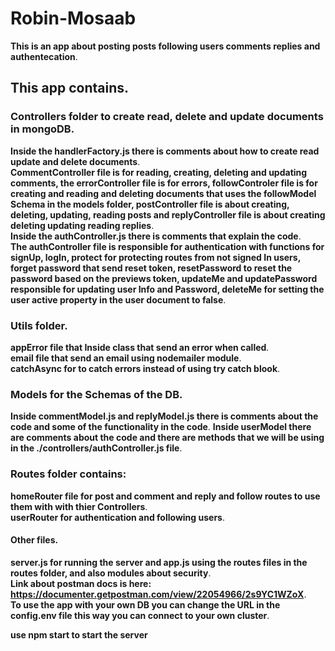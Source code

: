 # Robin-Mosaab
**This is an app about posting posts following users comments replies and authentecation**.
## This app contains.
### Controllers folder to create read, delete and update documents in mongoDB.  
**Inside the handlerFactory.js there is comments about how to create read update and delete documents**.  
**CommentController file is for reading, creating, deleting and updating comments, the errorController file is for errors, followControler file is for creating and reading and deleting documents that uses the followModel Schema in the models folder, postController file is about creating, deleting, updating, reading posts and replyController file is about creating deleting updating reading replies**.  
**Inside the authController.js there is comments that explain the code**.  
**The authController file is responsible for authentication with functions for signUp, logIn, protect for protecting routes from not signed In users, forget password that send reset token, resetPassword to reset the password based on the previews token, updateMe and updatePassword responsible for updating user Info and Password, deleteMe for setting the user active property in the user document to false**.  
### Utils folder. 
**appError file that Inside  class that send an error when called**.  
**email file that send an email using nodemailer module**.  
**catchAsync for to catch errors instead of using try catch blook**.  
### Models for the Schemas of the DB.
**Inside commentModel.js and replyModel.js there is comments about the code and some of the functionality in the code**.
**Inside userModel there are comments about the code and there are methods that we will be using in the ./controllers/authController.js file**.
### Routes folder contains:
**homeRouter file for post and comment and reply and follow routes to use them with with thier Controllers**.  
**userRouter for authentication and following users**.
#### Other files.
**server.js for running the server and app.js using the routes files in the routes folder, and also modules about security**.  
**Link about postman docs is here:
https://documenter.getpostman.com/view/22054966/2s9YC1WZoX**.  
**To use the app with your own DB you can change the URL in the config.env file this way you can connect to your own cluster**.  

**use npm start to start the server**





